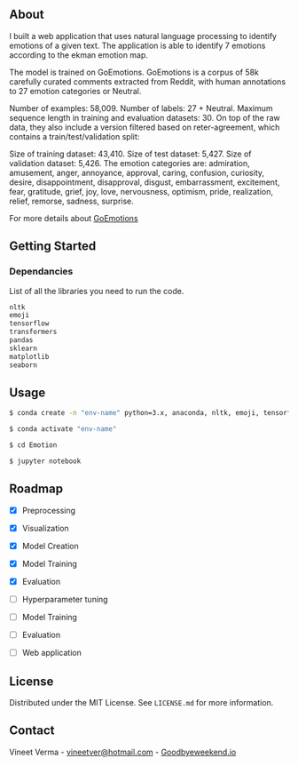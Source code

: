 ## About

I built a web application that uses natural language processing to identify emotions of a given text. The application is able to identify 7 emotions according to the ekman emotion map.

The model is trained on GoEmotions. GoEmotions is a corpus of 58k carefully curated comments extracted from Reddit, with human annotations to 27 emotion categories or Neutral.

Number of examples: 58,009.
Number of labels: 27 + Neutral.
Maximum sequence length in training and evaluation datasets: 30.
On top of the raw data, they also include a version filtered based on reter-agreement, which contains a train/test/validation split:

Size of training dataset: 43,410.
Size of test dataset: 5,427.
Size of validation dataset: 5,426.
The emotion categories are: admiration, amusement, anger, annoyance, approval, caring, confusion, curiosity, desire, disappointment, disapproval, disgust, embarrassment, excitement, fear, gratitude, grief, joy, love, nervousness, optimism, pride, realization, relief, remorse, sadness, surprise.

For more details about [GoEmotions](https://github.com/google-research/google-research/tree/master/goemotions)  



## Getting Started

### Dependancies

List of all the libraries you need to run the code.

  ```sh
nltk
emoji
tensorflow
transformers
pandas
sklearn
matplotlib
seaborn
  ```


<!-- USAGE EXAMPLES -->
## Usage

  ```sh
  $ conda create -n "env-name" python=3.x, anaconda, nltk, emoji, tensorflow, transformers
 
  $ conda activate "env-name"
  
  $ cd Emotion
  
  $ jupyter notebook
  ```

## Roadmap

- [x] Preprocessing
- [x] Visualization
- [x] Model Creation
- [x] Model Training
- [x] Evaluation
- [ ] Hyperparameter tuning
- [ ] Model Training
- [ ] Evaluation
- [ ] Web application


## License

Distributed under the MIT License. See `LICENSE.md` for more information.


## Contact

Vineet Verma - vineetver@hotmail.com - [Goodbyeweekend.io](https://www.goodbyeweekend.io/)
